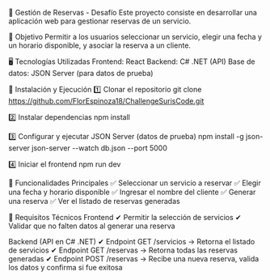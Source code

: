 📌 Gestión de Reservas - Desafío
Este proyecto consiste en desarrollar una aplicación web para gestionar reservas de un servicio.

🎯 Objetivo
Permitir a los usuarios seleccionar un servicio, elegir una fecha y un horario disponible, y asociar la reserva a un cliente.

🖥️ Tecnologías Utilizadas
Frontend: React
Backend: C# .NET (API)
Base de datos: JSON Server (para datos de prueba)

🚀 Instalación y Ejecución
1️⃣ Clonar el repositorio
git clone https://github.com/FlorEspinoza18/ChallengeSurisCode.git

2️⃣ Instalar dependencias
npm install

3️⃣ Configurar y ejecutar JSON Server (datos de prueba)
npm install -g json-server
json-server --watch db.json --port 5000

4️⃣ Iniciar el frontend
npm run dev

📌 Funcionalidades Principales
✅ Seleccionar un servicio a reservar
✅ Elegir una fecha y horario disponible
✅ Ingresar el nombre del cliente
✅ Generar una reserva
✅ Ver el listado de reservas generadas

🔧 Requisitos Técnicos
Frontend
✔ Permitir la selección de servicios
✔ Validar que no falten datos al generar una reserva

Backend (API en C# .NET)
✔ Endpoint GET /servicios → Retorna el listado de servicios
✔ Endpoint GET /reservas → Retorna todas las reservas generadas
✔ Endpoint POST /reservas → Recibe una nueva reserva, valida los datos y confirma si fue exitosa
